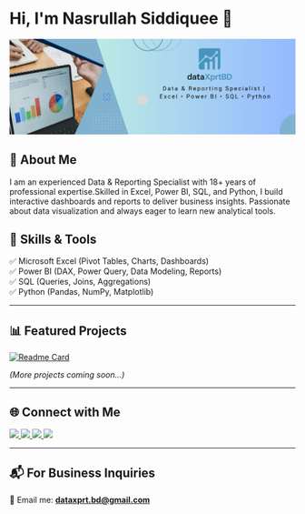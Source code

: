 # Hi, I'm Nasrullah Siddiquee 👋  


![Banner](./banner.png)




## 🚀 About Me

I am an experienced Data & Reporting Specialist with 18+ years of professional expertise.Skilled in Excel, Power BI, SQL, and Python, I build interactive dashboards and reports to deliver business insights. Passionate about data visualization and always eager to learn new analytical tools.  



## 🔧 Skills & Tools
✅ Microsoft Excel (Pivot Tables, Charts, Dashboards)  
✅ Power BI (DAX, Power Query, Data Modeling, Reports)  
✅ SQL (Queries, Joins, Aggregations)  
✅ Python (Pandas, NumPy, Matplotlib)  

---

## 📊 Featured Projects
[![Readme Card](https://github-readme-stats.vercel.app/api/pin/?username=dataxprtbd&repo=Excel-Sales-Dashboard)](https://github.com/dataxprtbd/Excel-Sales-Dashboard)

*(More projects coming soon…)*  

---


## 🌐 Connect with Me  

<p align="left">
<a href="https://github.com/dataxprtbd" target="blank">
  <img src="https://img.icons8.com/color/48/000000/github.png"/>
</a>
<a href="https://www.linkedin.com/in/dataxprtbd/" target="blank">
  <img src="https://img.icons8.com/color/48/000000/linkedin.png"/>
</a>
<a href="https://twitter.com/dataxprtbd" target="blank">
  <img src="https://img.icons8.com/color/48/000000/twitter.png"/>
</a>
<a href="https://www.kaggle.com/dataxprtbd" target="blank">
  <img src="https://img.icons8.com/windows/48/000000/kaggle.png"/>
</a>
</p>



---

## 📬 For Business Inquiries
📩 Email me: **dataxprt.bd@gmail.com**  
